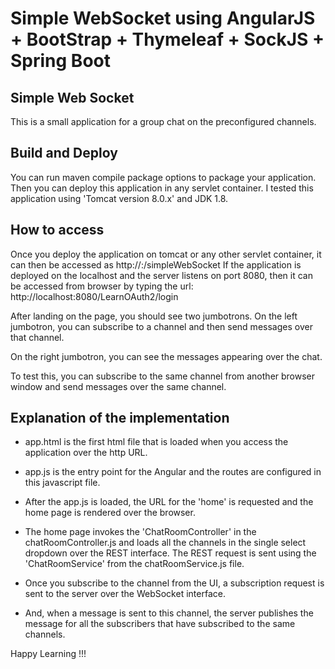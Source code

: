 Simple WebSocket using AngularJS + BootStrap + Thymeleaf + SockJS + Spring Boot
===============================================================================

Simple Web Socket
---------------------------

This is a small application for a group chat on the preconfigured channels. 

Build and Deploy
----------------------------
You can run maven compile package options to package your application. 
Then you can deploy this application in any servlet container. I tested this application using 'Tomcat version 8.0.x' and JDK 1.8. 

How to access
----------------------------
Once you deploy the application on tomcat or any other servlet container, it can then be accessed as http://<server IP>:<server Port>/simpleWebSocket
If the application is deployed on the localhost and the server listens on port 8080, then it can be accessed from browser by typing the url: http://localhost:8080/LearnOAuth2/login

After landing on the page, you should see two jumbotrons. On the left jumbotron, you can subscribe to a channel and then send messages over that channel. 

On the right jumbotron, you can see the messages appearing over the chat. 

To test this, you can subscribe to the same channel from another browser window and send messages over the same channel. 

Explanation of the implementation
------------------------------
* app.html is the first html file that is loaded when you access the application over the http URL. 
* app.js is the entry point for the Angular and the routes are configured in this javascript file. 

* After the app.js is loaded, the URL for the 'home' is requested and the home page is rendered over the browser. 
* The home page invokes the 'ChatRoomController' in the chatRoomController.js and loads all the channels in the single select dropdown over the REST interface. The REST request is sent 	using the 'ChatRoomService' from the chatRoomService.js file.

* Once you subscribe to the channel from the UI, a subscription request is sent to the server over the WebSocket interface.
* And, when a message is sent to this channel, the server publishes the message for all the subscribers that have subscribed to the same channels. 

Happy Learning !!!



